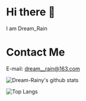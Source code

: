 # Hi there 👋  
I am Dream_Rain  

# Contact Me  
E-mail: <dream__rain@163.com>  

![Dream-Rainy's github stats](https://github-readme-stats.vercel.app/api?username=Dream-Rainy&show_icons=true&theme=tokyonight)

![Top Langs](https://github-readme-stats.vercel.app/api/top-langs/?username=Dream-Rainy&layout=compact&theme=tokyonight)


<!--
**Dream-Rainy/Dream-Rainy** is a ✨ _special_ ✨ repository because its `README.md` (this file) appears on your GitHub profile.

Here are some ideas to get you started:

- 🔭 I’m currently working on ...
- 🌱 I’m currently learning ...
- 👯 I’m looking to collaborate on ...
- 🤔 I’m looking for help with ...
- 💬 Ask me about ...
- 📫 How to reach me: ...
- 😄 Pronouns: ...
- ⚡ Fun fact: ...
-->
